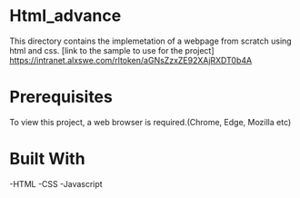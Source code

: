 # Html_advance

This directory contains the implemetation of a webpage from scratch using html and css.
[link to the sample to use for the project] https://intranet.alxswe.com/rltoken/aGNsZzxZE92XAjRXDT0b4A
# Prerequisites

To view this project, a web browser is required.(Chrome, Edge, Mozilla etc)
 # Built With

-HTML
-CSS
-Javascript
